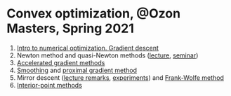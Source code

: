 # Convex optimization, @Ozon Masters, Spring 2021

1. [Intro to numerical optimization. Gradient descent](./seminar5/slides.ipynb)
2. Newton method and quasi-Newton methods ([lecture](./lecture6/lecture6.pdf), [seminar](./lecture6/newton_quasi.ipynb))
3. [Accelerated gradient methods](./seminar8/slides.ipynb)
4. [Smoothing](./seminar9/smoothing.ipynb) and [proximal gradient method](./seminar9/pgm.ipynb)
5. Mirror descent ([lecture remarks](./seminar10/lecture.pdf), [experiments](./seminar10/md_practice.ipynb)) and [Frank-Wolfe method](./seminar10/fw.ipynb)
6. [Interior-point methods](./seminar11/slides.ipynb)
